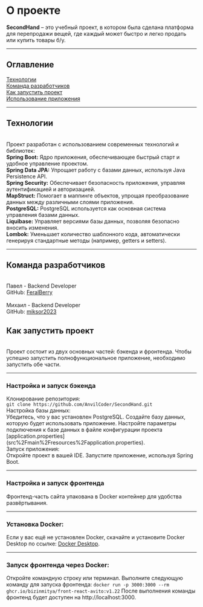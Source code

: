 <h1>О проекте</h1>
<b>SecondHand</b> – это учебный проект, в котором была сделана платформа для перепродажи вещей, где каждый может быстро и легко продать или купить товары б/у. 
<hr>
<h2>Оглавление</h2>
<a href="#технологии">Технологии</a><br>
<a href="#разработчики">Команда разработчиков</a><br>
<a href="#старт">Как запустить проект</a><br>
<a href="#использование">Использование приложения</a>
<hr>
<h2 id="технологии">Технологии</h2><br>
Проект разработан с использованием современных технологий и библиотек:<br>
<b>Spring Boot:</b> Ядро приложения, обеспечивающее быстрый старт и удобное управление проектом.<br>
<b>Spring Data JPA:</b> Упрощает работу с базами данных, используя Java Persistence API.<br>
<b>Spring Security:</b> Обеспечивает безопасность приложения, управляя аутентификацией и авторизацией.<br>
<b>MapStruct:</b> Помогает в маппинге объектов, упрощая преобразование данных между различными слоями приложения.<br>
<b>PostgreSQL:</b> PostgreSQL используется как основная система управления базами данных.<br>
<b>Liquibase:</b> Управляет версиями базы данных, позволяя безопасно вносить изменения.<br>
<b>Lombok:</b> Уменьшает количество шаблонного кода, автоматически генерируя стандартные методы (например, getters и setters).
<hr>
<h2 id="разработчики">Команда разработчиков</h2><br>
Павел - Backend Developer<br>
GitHub: <a href="https://github.com/FeralBerry">FeralBerry</a><br>
<br>
Михаил - Backend Developer<br>
GitHub: <a href="https://github.com/miksor2023">miksor2023</a><br>
<h2 id="старт">Как запустить проект</h2><br>
Проект состоит из двух основных частей: бэкенда и фронтенда. Чтобы успешно запустить полнофункциональное приложение, необходимо запустить обе части.
<hr>
<h3>Настройка и запуск бэкенда</h3>
Клонирование репозитория:<br>
<code>git clone https://github.com/AnvilCoder/SecondHand.git </code><br>
Настройка базы данных:<br>
Убедитесь, что у вас установлен PostgreSQL.
Создайте базу данных, которую будет использовать приложение.
Настройте параметры подключения к базе данных в файле конфигурации проекта [application.properties](src%2Fmain%2Fresources%2Fapplication.properties). <br>
Запуск приложения:<br>
Откройте проект в вашей IDE.
Запустите приложение, используя Spring Boot.
<hr>
<h3>Настройка и запуск фронтенда</h3>
Фронтенд-часть сайта упакована в Docker контейнер для удобства развёртывания.
<br>
<hr>
<h3>Установка Docker:</h3>
Если у вас ещё не установлен Docker, скачайте и установите Docker Desktop по ссылке: <a href="https://www.docker.com/products/docker-desktop/">Docker Desktop</a>.
<hr>
<h3>Запуск фронтенда через Docker:</h3>
Откройте командную строку или терминал.
Выполните следующую команду для запуска фронтенда:
<code>docker run -p 3000:3000 --rm ghcr.io/bizinmitya/front-react-avito:v1.22</code>
После выполнения команды фронтенд будет доступен на http://localhost:3000.
